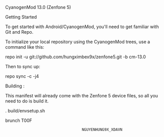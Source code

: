 
CyanogenMod 13.0 (Zenfone 5)

Getting Started

To get started with Android/CyanogenMod, you'll need to get familiar with Git and Repo.

To initialize your local repository using the CyanogenMod trees, use a command like this:

repo init -u git://github.com/hungximbex9x/zenfone5.git -b cm-13.0

Then to sync up:

repo sync -c -j4

Building :

This manifest will already come with the Zenfone 5 device files, so all you need to do is build it.

. build/envsetup.sh

brunch T00F

                                      NGUYENHUNG9X_XDAVN

